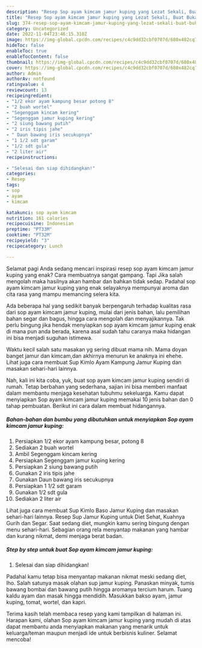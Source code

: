 ```yaml
---
description: "Resep Sop ayam kimcam jamur kuping yang Lezat Sekali, Buat Buka Puasa Bikin Ngiler"
title: "Resep Sop ayam kimcam jamur kuping yang Lezat Sekali, Buat Buka Puasa Bikin Ngiler"
slug: 374-resep-sop-ayam-kimcam-jamur-kuping-yang-lezat-sekali-buat-buka-puasa-bikin-ngiler
category: Uncategorized
date: 2022-11-04T23:46:15.310Z
image: https://img-global.cpcdn.com/recipes/c4c9dd32cbf0707d/680x482cq70/sop-ayam-kimcam-jamur-kuping-foto-resep-utama.jpg
hideToc: false
enableToc: true
enableTocContent: false
thumbnail: https://img-global.cpcdn.com/recipes/c4c9dd32cbf0707d/680x482cq70/sop-ayam-kimcam-jamur-kuping-foto-resep-utama.jpg
cover: https://img-global.cpcdn.com/recipes/c4c9dd32cbf0707d/680x482cq70/sop-ayam-kimcam-jamur-kuping-foto-resep-utama.jpg
author: Admin
authorAv: notfound
ratingvalue: 4
reviewcount: 13
recipeingredient:
- "1/2 ekor ayam kampung besar potong 8"
- "2 buah wortel"
- "Segenggam kincam kering"
- "Segenggam jamur kuping kering"
- "2 siung bawang putih"
- "2 iris tipis jahe"
- " Daun bawang iris secukupnya"
- "1 1/2 sdt garam"
- "1/2 sdt gula"
- "2 liter air"
recipeinstructions:

- "Selesai dan siap dihidangkan!"
categories:
- Resep
tags:
- sop
- ayam
- kimcam

katakunci: sop ayam kimcam 
nutrition: 161 calories
recipecuisine: Indonesian
preptime: "PT33M"
cooktime: "PT32M"
recipeyield: "3"
recipecategory: Lunch

---
```



Selamat pagi Anda sedang mencari inspirasi resep sop ayam kimcam jamur kuping yang enak? Cara membuatnya sangat gampang. Tapi Jika salah mengolah maka hasilnya akan hambar dan bahkan tidak sedap. Padahal sop ayam kimcam jamur kuping yang enak selayaknya mempunyai aroma dan cita rasa yang mampu memancing selera kita.


Ada beberapa hal yang sedikit banyak berpengaruh terhadap kualitas rasa dari sop ayam kimcam jamur kuping, mulai dari jenis bahan, lalu pemilihan bahan segar dan bagus, hingga cara mengolah dan menyajikannya. Tak perlu bingung jika hendak menyiapkan sop ayam kimcam jamur kuping enak di mana pun anda berada, karena asal sudah tahu caranya maka hidangan ini bisa menjadi suguhan istimewa.

Waktu kecil salah satu masakan yg sering dibuat mama nih. Mama doyan banget jamur dan kimcam,dan akhirnya menurun ke anaknya ini ehehe. Lihat juga cara membuat Sup Kimlo Ayam Kampung Jamur Kuping dan masakan sehari-hari lainnya.


Nah, kali ini kita coba, yuk, buat sop ayam kimcam jamur kuping sendiri di rumah. Tetap berbahan yang sederhana, sajian ini bisa memberi manfaat dalam membantu menjaga kesehatan tubuhmu sekeluarga. Kamu dapat menyiapkan Sop ayam kimcam jamur kuping memakai 10 jenis bahan dan 0 tahap pembuatan. Berikut ini cara dalam membuat hidangannya.

<!--inarticleads1-->

##### Bahan-bahan dan bumbu yang dibutuhkan untuk menyiapkan Sop ayam kimcam jamur kuping:

1. Persiapkan 1/2 ekor ayam kampung besar, potong 8
1. Sediakan 2 buah wortel
1. Ambil Segenggam kincam kering
1. Persiapkan Segenggam jamur kuping kering
1. Persiapkan 2 siung bawang putih
1. Gunakan 2 iris tipis jahe
1. Gunakan  Daun bawang iris secukupnya
1. Persiapkan 1 1/2 sdt garam
1. Gunakan 1/2 sdt gula
1. Sediakan 2 liter air


Lihat juga cara membuat Sup Kimlo Baso Jamur Kuping dan masakan sehari-hari lainnya. Resep Sup Jamur Kuping untuk Diet Sehat, Kuahnya Gurih dan Segar. Saat sedang diet, mungkin kamu sering bingung dengan menu sehari-hari. Sebagian orang rela menyantap makanan yang hambar dan kurang nikmat, demi menjaga berat badan. 

<!--inarticleads2-->

##### Step by step untuk buat Sop ayam kimcam jamur kuping:


1. Selesai dan siap dihidangkan!

Padahal kamu tetap bisa menyantap makanan nikmat meski sedang diet, lho. Salah satunya masak olahan sup jamur kuping. Panaskan minyak, tumis bawang bombai dan bawang putih hingga aromanya tercium harum. Tuang kaldu ayam dan masak hingga mendidih. Masukkan bakso ayam, jamur kuping, tomat, wortel, dan kapri. 

Terima kasih telah membaca resep yang kami tampilkan di halaman ini. Harapan kami, olahan Sop ayam kimcam jamur kuping yang mudah di atas dapat membantu anda menyiapkan makanan yang menarik untuk keluarga/teman maupun menjadi ide untuk berbisnis kuliner. Selamat mencoba!
